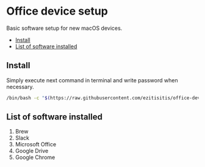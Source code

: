 # Office device setup

Basic software setup for new macOS devices.

- [Install](#install)
- [List of software installed](#list-of-software-installed)

## Install

Simply execute next command in terminal and write password when necessary.

```bash
/bin/bash -c "$(https://raw.githubusercontent.com/ezitisitis/office-device-setup/master/install.sh)"
```

## List of software installed

1. Brew
2. Slack
3. Microsoft Office
4. Google Drive
5. Google Chrome

